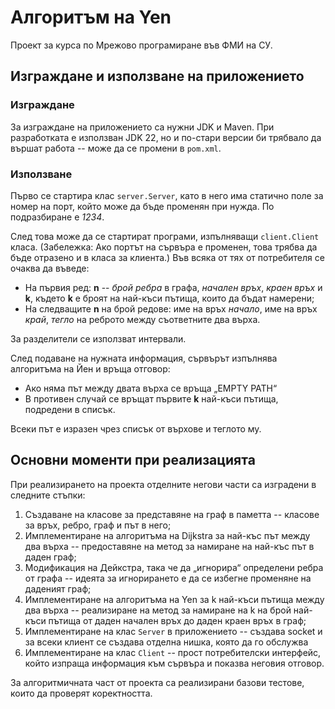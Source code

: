 # Алгоритъм на Yen

Проект за курса по Мрежово програмиране във ФМИ на СУ.

## Изграждане и използване на приложението

### Изграждане

За изграждане на приложението са нужни JDK и Maven. При разработката е използван JDK 22, но и по-стари версии би трябвало да вършат работа -- може да се промени в `pom.xml`.

### Използване

Първо се стартира клас `server.Server`, като в него има статично поле за номер на порт, който може да бъде променян при нужда. По подразбиране е *1234*.

След това може да се стартират програми, изпълняващи `client.Client` класа. (Забележка: Ако портът на сървъра е променен, това трябва да бъде отразено и в класа за клиента.) Във всяка от тях от потребителя се очаква да въведе:

- На първия ред: **n** -- *брой ребра* в графа, *начален връх*, *краен връх* и **k**, където **k** е броят на най-къси пътища, които да бъдат намерени;
- На следващите **n** на брой редове: име на връх *начало*, име на връх *край*, *тегло* на реброто между съответните два върха.

За разделители се използват интервали.

След подаване на нужната информация, сървърът изпълнява алгоритъма на Йен и връща отговор:

- Ако няма път между двата върха се връща „EMPTY PATH“
- В противен случай се връщат първите **k** най-къси пътища, подредени в списък.

Всеки път е изразен чрез списък от върхове и теглото му.

## Основни моменти при реализацията

При реализирането на проекта отделните негови части са изградени в следните стъпки:

1. Създаване на класове за представяне на граф в паметта -- класове за връх, ребро, граф и път в него;
2. Имплементиране на алгоритъма на Dijkstra за най-къс път между два върха -- предоставяне на метод за намиране на най-къс път в даден граф;
3. Модификация на Дейкстра, така че да „игнорира“ определени ребра от графа -- идеята за игнорирането е да се избегне променяне на даденият граф;
4. Имплементиране на алгоритъма на Yen за k най-къси пътища между два върха -- реализиране на метод за намиране на k на брой най-къси пътища от даден начален връх до даден краен връх в граф;
5. Имплементиране на клас `Server` в приложението -- създава socket и за всеки клиент се създава отделна нишка, която да го обслужва
6. Имплементиране на клас `Client` -- прост потребителски интерфейс, който изпраща информация към сървъра и показва неговия отговор.

За алгоритмичната част от проекта са реализирани базови тестове, които да проверят коректността.
